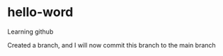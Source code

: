 # hello-word
Learning github

Created a branch, and I will now commit this branch to the main branch
